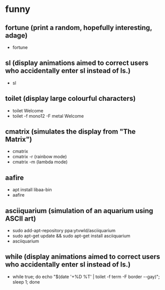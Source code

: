 
# funny

## fortune (print a random, hopefully interesting, adage)

- fortune

## sl (display animations aimed to correct users who accidentally enter sl instead of ls.)

- sl

## toilet (display large colourful characters)

- toilet Welcome
- toilet -f mono12 -F metal Welcome

## cmatrix (simulates the display from "The Matrix")

- cmatrix
- cmatrix -r (rainbow mode)
- cmatrix -m (lambda mode)

## aafire

- apt install libaa-bin
- aafire

## asciiquarium (simulation of an aquarium using ASCII art)

- sudo add-apt-repository ppa:ytvwld/asciiquarium
- sudo apt-get update && sudo apt-get install asciiquarium
- asciiquarium

## while (display animations aimed to correct users who accidentally enter sl instead of ls.)

- while true; do echo "$(date '+%D %T' | toilet -f term -F border --gay)"; sleep 1; done
